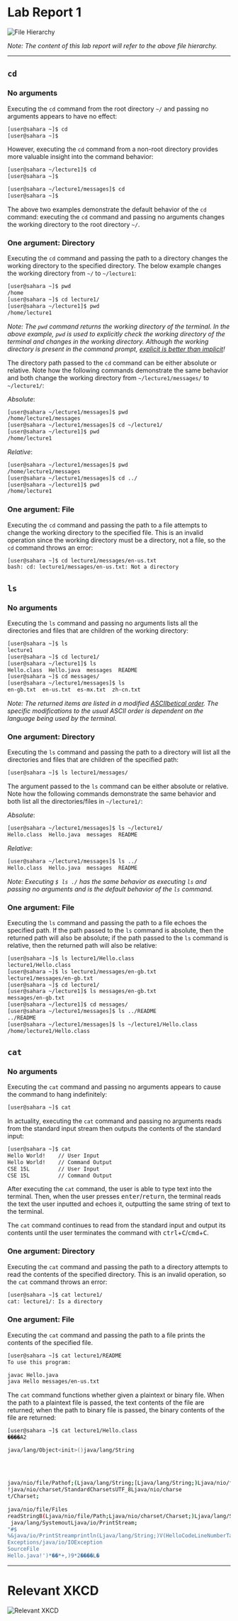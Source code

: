 # Lab Report 1

![File Hierarchy](../assets/report-1/file-hierarchy.png)

*Note: The content of this lab report will refer to the above file hierarchy.*

***

## `cd`

### No arguments

Executing the `cd` command from the root directory `~/` and passing no arguments appears to have no effect:

```bash
[user@sahara ~]$ cd
[user@sahara ~]$ 
```

However, executing the `cd` command from a non-root directory provides more valuable insight into the command behavior:

```bash
[user@sahara ~/lecture1]$ cd
[user@sahara ~]$ 
```

```bash
[user@sahara ~/lecture1/messages]$ cd
[user@sahara ~]$ 
```

The above two examples demonstrate the default behavior of the `cd` command: executing the `cd` command and passing no arguments changes the working directory to the root directory `~/`.

### One argument: Directory

Executing the `cd` command and passing the path to a directory changes the working directory to the specified directory. The below example changes the working directory from `~/` to `~/lecture1`:

```bash
[user@sahara ~]$ pwd
/home
[user@sahara ~]$ cd lecture1/
[user@sahara ~/lecture1]$ pwd
/home/lecture1
```

*Note: The `pwd` command returns the working directory of the terminal. In the above example, `pwd` is used to explicitly check the working directory of the terminal and changes in the working directory. Although the working directory is present in the command prompt, [explicit is better than implicit](https://peps.python.org/pep-0020/#the-zen-of-python)!*

The directory path passed to the `cd` command can be either absolute or relative. Note how the following commands demonstrate the same behavior and both change the working directory from `~/lecture1/messages/` to `~/lecture1/`:

*Absolute*:

```bash
[user@sahara ~/lecture1/messages]$ pwd
/home/lecture1/messages
[user@sahara ~/lecture1/messages]$ cd ~/lecture1/
[user@sahara ~/lecture1]$ pwd
/home/lecture1
```

*Relative*:

```bash
[user@sahara ~/lecture1/messages]$ pwd
/home/lecture1/messages
[user@sahara ~/lecture1/messages]$ cd ../
[user@sahara ~/lecture1]$ pwd
/home/lecture1
```

### One argument: File

Executing the `cd` command and passing the path to a file attempts to change the working directory to the specified file. This is an invalid operation since the working directory must be a directory, not a file, so the `cd` command throws an error:

```bash
[user@sahara ~]$ cd lecture1/messages/en-us.txt
bash: cd: lecture1/messages/en-us.txt: Not a directory
```

## `ls`

### No arguments

Executing the `ls` command and passing no arguments lists all the directories and files that are children of the working directory:

```bash
[user@sahara ~]$ ls
lecture1
[user@sahara ~]$ cd lecture1/
[user@sahara ~/lecture1]$ ls
Hello.class  Hello.java  messages  README
[user@sahara ~]$ cd messages/
[user@sahara ~/lecture1/messages]$ ls
en-gb.txt  en-us.txt  es-mx.txt  zh-cn.txt
```

*Note: The returned items are listed in a modified [ASCIIbetical order](https://www.cs.cmu.edu/~pattis/15-1XX/common/handouts/ascii.html). The specific modifications to the usual ASCII order is dependent on the language being used by the terminal.*

### One argument: Directory

Executing the `ls` command and passing the path to a directory will list all the directories and files that are children of the specified path:

```bash
[user@sahara ~]$ ls lecture1/messages/
```

The argument passed to the `ls` command can be either absolute or relative. Note how the following commands demonstrate the same behavior and both list all the directories/files in `~/lecture1/`:

*Absolute*:

```bash
[user@sahara ~/lecture1/messages]$ ls ~/lecture1/
Hello.class  Hello.java  messages  README
```

*Relative*:

```bash
[user@sahara ~/lecture1/messages]$ ls ../
Hello.class  Hello.java  messages  README
```

*Note: Executing `$ ls ./` has the same behavior as executing `ls` and passing no arguments and is the default behavior of the `ls` command.*

### One argument: File

Executing the `ls` command and passing the path to a file echoes the specified path. If the path passed to the `ls` command is absolute, then the returned path will also be absolute; if the path passed to the `ls` command is relative, then the returned path will also be relative:

```bash
[user@sahara ~]$ ls lecture1/Hello.class
lecture1/Hello.class
[user@sahara ~]$ ls lecture1/messages/en-gb.txt
lecture1/messages/en-gb.txt
[user@sahara ~]$ cd lecture1/
[user@sahara ~/lecture1]$ ls messages/en-gb.txt
messages/en-gb.txt
[user@sahara ~/lecture1]$ cd messages/
[user@sahara ~/lecture1/messages]$ ls ../README
../README
[user@sahara ~/lecture1/messages]$ ls ~/lecture1/Hello.class
/home/lecture1/Hello.class
```

## `cat`

### No arguments

Executing the `cat` command and passing no arguments appears to cause the command to hang indefinitely:

```bash
[user@sahara ~]$ cat

```

In actuality, executing the `cat` command and passing no arguments reads from the standard input stream then outputs the contents of the standard input:

```bash
[user@sahara ~]$ cat
Hello World!    // User Input
Hello World!    // Command Output
CSE 15L         // User Input
CSE 15L         // Command Output

```

After executing the `cat` command, the user is able to type text into the terminal. Then, when the user presses <kbd>enter</kbd>/<kbd>return</kbd>, the terminal reads the text the user inputted and echoes it, outputting the same string of text to the terminal.

The `cat` command continues to read from the standard input and output its contents until the user terminates the command with <kbd>ctrl</kbd>+<kbd>C</kbd>/<kbd>cmd</kbd>+<kbd>C</kbd>.

### One argument: Directory

Executing the `cat` command and passing the path to a directory attempts to read the contents of the specified directory. This is an invalid operation, so the `cat` command throws an error:

```bash
[user@sahara ~]$ cat lecture1/
cat: lecture1/: Is a directory
```

### One argument: File

Executing the `cat` command and passing the path to a file prints the contents of the specified file.

```bash
[user@sahara ~]$ cat lecture1/README
To use this program:

javac Hello.java
java Hello messages/en-us.txt
```

The `cat` command functions whether given a plaintext or binary file. When the path to a plaintext file is passed, the text contents of the file are returned; when the path to binary file is passed, the binary contents of the file are returned:

```bash
[user@sahara ~]$ cat lecture1/Hello.class
����A2

java/lang/Object<init>()java/lang/String
  
  
  
  
java/nio/file/Pathof;(Ljava/lang/String;[Ljava/lang/String;)Ljava/nio/file/Path;
!java/nio/charset/StandardCharsetsUTF_8Ljava/nio/charse
t/Charset;
  
java/nio/file/Files
readStringB(Ljava/nio/file/Path;Ljava/nio/charset/Charset;)Ljava/lang/String;
 java/lang/SystemoutLjava/io/PrintStream;
"#$
%&java/io/PrintStreamprintln(Ljava/lang/String;)V(HelloCodeLineNumberTablemain([Ljava/lang/String;)V
Exceptions/java/io/IOException
SourceFile
Hello.java!')*��*+,)9*2����L�
```

---

# Relevant XKCD

![Relevant XKCD](https://imgs.xkcd.com/comics/server_problem_2x.png)
